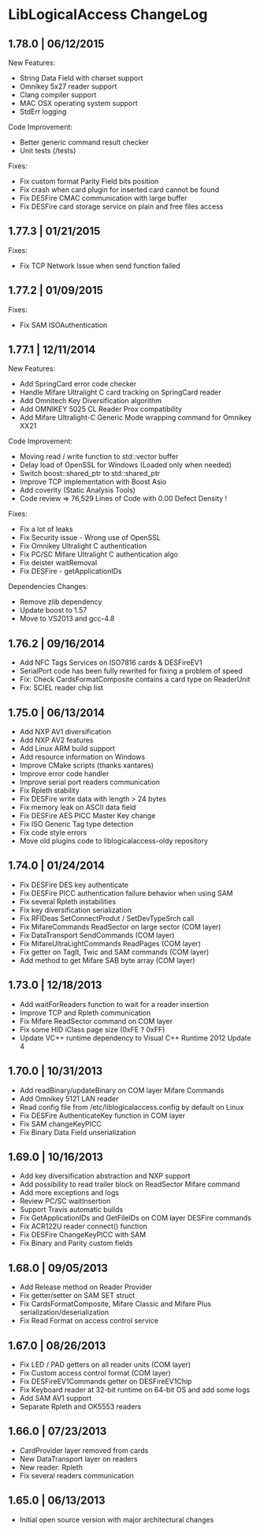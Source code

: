 LibLogicalAccess ChangeLog
==========================

1.78.0 | 06/12/2015
-------------------
New Features:
 - String Data Field with charset support
 - Omnikey 5x27 reader support
 - Clang compiler support
 - MAC OSX operating system support
 - StdErr logging
 
Code Improvement:
 - Better generic command result checker
 - Unit tests (/tests)
 
Fixes:
 - Fix custom format Parity Field bits position
 - Fix crash when card plugin for inserted card cannot be found
 - Fix DESFire CMAC communication with large buffer
 - Fix DESFire card storage service on plain and free files access

1.77.3 | 01/21/2015
-------------------
Fixes:
 - Fix TCP Network Issue when send function failed
 
1.77.2 | 01/09/2015
-------------------
Fixes:
 - Fix SAM ISOAuthentication
 
1.77.1 | 12/11/2014
-------------------
New Features:
 - Add SpringCard error code checker
 - Handle Mifare Ultralight C card tracking on SpringCard reader
 - Add Omnitech Key Diversification algorithm
 - Add OMNIKEY 5025 CL Reader Prox compatibility
 - Add Mifare Ultralight-C Generic Mode wrapping command for Omnikey XX21

Code Improvement:
 - Moving read / write function to std::vector buffer
 - Delay load of OpenSSL for Windows (Loaded only when needed)
 - Switch boost::shared_ptr to std::shared_ptr
 - Improve TCP implementation with Boost Asio
 - Add coverity (Static Analysis Tools)
 - Code review => 76,529 Lines of Code with 0.00 Defect Density !

Fixes:
 - Fix a lot of leaks
 - Fix Security issue - Wrong use of OpenSSL
 - Fix Omnikey Ultralight C authentication
 - Fix PC/SC Mifare Ultralight C authentication algo
 - Fix deister waitRemoval
 - Fix DESFire - getApplicationIDs

Dependencies Changes:
 - Remove zlib dependency
 - Update boost to 1.57
 - Move to VS2013 and gcc-4.8

1.76.2 | 09/16/2014
-------------------
 - Add NFC Tags Services on ISO7816 cards & DESFireEV1
 - SerialPort code has been fully rewrited for fixing a problem of speed
 - Fix: Check CardsFormatComposite contains a card type on ReaderUnit
 - Fix: SCIEL reader chip list

1.75.0 | 06/13/2014
-------------------
 - Add NXP AV1 diversification
 - Add NXP AV2 features
 - Add Linux ARM build support
 - Add resource information on Windows
 - Improve CMake scripts (thanks xantares)
 - Improve error code handler
 - Improve serial port readers communication
 - Fix Rpleth stability
 - Fix DESFire write data with length > 24 bytes
 - Fix memory leak on ASCII data field
 - Fix DESFire AES PICC Master Key change
 - Fix ISO Generic Tag type detection
 - Fix code style errors
 - Move old plugins code to liblogicalaccess-oldy repository

1.74.0 | 01/24/2014
-------------------
 - Fix DESFire DES key authenticate
 - Fix DESFire PICC authentication failure behavior when using SAM
 - Fix several Rpleth instabilities
 - Fix key diversification serialization
 - Fix RFIDeas SetConnectProdut / SetDevTypeSrch call
 - Fix MifareCommands ReadSector on large sector (COM layer)
 - Fix DataTransport SendCommands (COM layer)
 - Fix MifareUltraLightCommands ReadPages (COM layer)
 - Fix getter on TagIt, Twic and SAM commands (COM layer)
 - Add method to get Mifare SAB byte array (COM layer)

1.73.0 | 12/18/2013
-------------------
 - Add waitForReaders function to wait for a reader insertion
 - Improve TCP and Rpleth communication
 - Fix Mifare ReadSector command on COM layer
 - Fix some HID iClass page size (0xFE ? 0xFF)
 - Update VC++ runtime dependency to Visual C++ Runtime 2012 Update 4

1.70.0 | 10/31/2013
-------------------
 - Add readBinary/updateBinary on COM layer Mifare Commands
 - Add Omnikey 5121 LAN reader
 - Read config file from /etc/liblogicalaccess.config by default on Linux
 - Fix DESFire AuthenticateKey function in COM layer
 - Fix SAM changeKeyPICC
 - Fix Binary Data Field unserialization

1.69.0 | 10/16/2013
-------------------
 - Add key diversification abstraction and NXP support
 - Add possibility to read trailer block on ReadSector Mifare command
 - Add more exceptions and logs
 - Review PC/SC waitInsertion
 - Support Travis automatic builds
 - Fix GetApplicationIDs and GetFileIDs on COM layer DESFire commands
 - Fix ACR122U reader connect() function
 - Fix DESFire ChangeKeyPICC with SAM
 - Fix Binary and Parity custom fields

1.68.0 | 09/05/2013
-------------------
 - Add Release method on Reader Provider
 - Fix getter/setter on SAM SET struct
 - Fix CardsFormatComposite, Mifare Classic and Mifare Plus serialization/deserialization
 - Fix Read Format on access control service

1.67.0 | 08/26/2013
-------------------
 - Fix LED / PAD getters on all reader units (COM layer)
 - Fix Custom access control format (COM layer)
 - Fix DESFireEV1Commands getter on DESFireEV1Chip
 - Fix Keyboard reader at 32-bit runtime on 64-bit OS and add some logs
 - Add SAM AV1 support
 - Separate Rpleth and OK5553 readers

1.66.0 | 07/23/2013
-------------------
 - CardProvider layer removed from cards
 - New DataTransport layer on readers
 - New reader: Rpleth
 - Fix several readers communication

1.65.0 | 06/13/2013
-------------------
 - Initial open source version with major architectural changes